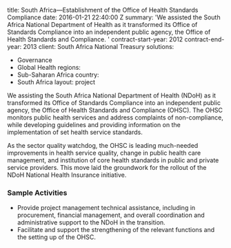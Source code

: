 
title: South Africa—Establishment of the Office of Health Standards Compliance
date: 2016-01-21 22:40:00 Z
summary: 'We assisted the South Africa National Department of Health as it transformed
  its Office of Standards Compliance into an independent public agency, the Office
  of Health Standards and Compliance. '
contract-start-year: 2012
contract-end-year: 2013
client: South Africa National Treasury
solutions:
- Governance
- Global Health
regions:
- Sub-Saharan Africa
country:
- South Africa
layout: project


We assisting the South Africa National Department of Health (NDoH) as it transformed its Office of Standards Compliance into an independent public agency, the Office of Health Standards and Compliance (OHSC). The OHSC monitors public health services and address complaints of non-compliance, while developing guidelines and providing information on the implementation of set health service standards.

As the sector quality watchdog, the OHSC is leading much-needed improvements in health service quality, change in public health care management, and institution of core health standards in public and private service providers. This move laid the groundwork for the rollout of the NDoH National Health Insurance initiative.

###  Sample Activities

* Provide project management technical assistance, including in procurement, financial management, and overall coordination and administrative support to the NDoH in the transition.
* Facilitate and support the strengthening of the relevant functions and the setting up of the OHSC.
